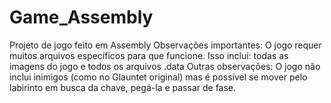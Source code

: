 ﻿# Game_Assembly
Projeto de jogo feito em Assembly 
Observações importantes: O jogo requer muitos arquivos específicos para que funcione. Isso inclui: todas as imagens do jogo e todos os arquivos .data
Outras observações: O jogo não inclui inimigos (como no Glauntet original) mas é possível se mover pelo labirinto em busca da chave, pegá-la e passar de fase.
